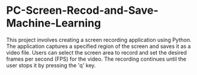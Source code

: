 # PC-Screen-Recod-and-Save-Machine-Learning
This project involves creating a screen recording application using Python. The application captures a specified region of the screen and saves it as a video file. Users can select the screen area to record and set the desired frames per second (FPS) for the video. The recording continues until the user stops it by pressing the 'q' key.
